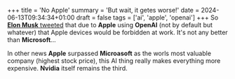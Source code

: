 +++
title = 'No Apple'
summary = 'But wait, it getes worse!'
date = 2024-06-13T09:34:34+01:00
draft = false
tags = ['ai', 'apple', 'openai']
+++
So [**Elon Musk** tweeted](https://youtu.be/GvivnEHrtxA?t=64) that due to **Apple** using **OpenAI** (not by default but whatever) that Apple devices would be forbidden at work. It's not any better than **Microsoft**...

In other news **Apple** surpassed **Microasoft** as the worls most valuable company (highest stock price), this AI thing really makes everything more expensive. **Nvidia** itself remains the third.
